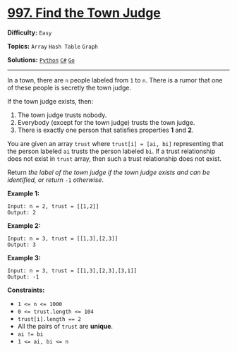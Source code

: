 # [997. Find the Town Judge](https://leetcode.com/problems/find-the-town-judge/)

**Difficulty:** `Easy`

**Topics:** `Array` `Hash Table` `Graph`

**Solutions:** [`Python`](../../src/python/challenges/problems/find_the_town_judge_test.py) [`C#`](../../src/csharp/challenges/Problems/FindTheTownJudge.cs) [`Go`](../../src/go/challenges/problems/find_the_town_judge_test.go)

---

In a town, there are `n` people labeled from `1` to `n`. There is a rumor that one of these people is secretly the town judge.

If the town judge exists, then:

1. The town judge trusts nobody.
2. Everybody (except for the town judge) trusts the town judge.
3. There is exactly one person that satisfies properties **1** and **2**.

You are given an array `trust` where `trust[i] = [ai, bi]` representing that the person labeled `ai` trusts the person labeled `bi`. If a trust relationship does not exist in `trust` array, then such a trust relationship does not exist.

Return *the label of the town judge if the town judge exists and can be identified, or return* `-1` *otherwise*.

**Example 1:**

```
Input: n = 2, trust = [[1,2]]
Output: 2
```

**Example 2:**

```
Input: n = 3, trust = [[1,3],[2,3]]
Output: 3
```

**Example 3:**

```
Input: n = 3, trust = [[1,3],[2,3],[3,1]]
Output: -1
```

**Constraints:**

* `1 <= n <= 1000`
* `0 <= trust.length <= 104`
* `trust[i].length == 2`
* All the pairs of `trust` are **unique**.
* `ai != bi`
* `1 <= ai, bi <= n`
